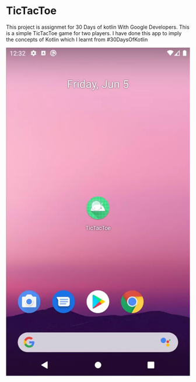 # TicTacToe
This project is assignmet for 30 Days of kotlin With Google Developers. This is a simple TicTacToe game for two players. I have done this app to imply the concepts of Kotlin which I learnt from #30DaysOfKotlin


![demo](https://raw.githubusercontent.com/amardeepkumar/TicTacToe/master/demo.webp)
